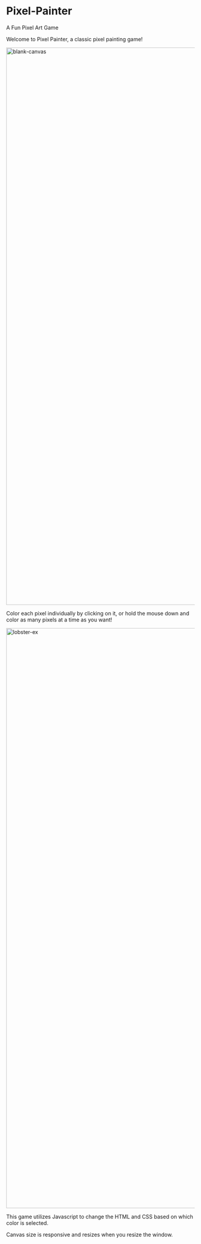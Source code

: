 # Pixel-Painter
A Fun Pixel Art Game

Welcome to Pixel Painter, a classic pixel painting game!


<img width="1491" alt="blank-canvas" src="https://user-images.githubusercontent.com/26422138/34063616-6b793bfa-e1b0-11e7-9cca-7ec5e81860ad.png">




Color each pixel individually by clicking on it, or hold the mouse down and color as many pixels at a time as you want! 


<img width="1552" alt="lobster-ex" src="https://user-images.githubusercontent.com/26422138/34066892-6fb43840-e1d4-11e7-904a-19f4b5eb934f.png">





This game utilizes Javascript to change the HTML and CSS based on which color is selected. 


Canvas size is responsive and resizes when you resize the window.
